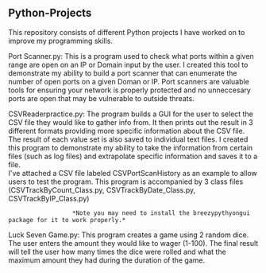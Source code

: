 ## Python-Projects
This repository consists of different Python projects I have worked on to improve my programming skills.

Port Scanner.py:     This is a program used to check what ports within a given range are open on an IP or Domain input by the user.
                      I created this tool to demonstrate my ability to build a port scanner that can enumerate the number of open ports
                      on a given Doman or IP. Port scanners are valuable tools for ensuring your network is properly protected and no 
                      unneccesary ports are open that may be vulnerable to outside threats. 

CSVReaderpractice.py: The program builds a GUI for the user to select the CSV file they would like to gather info from. It then prints
                      out the result in 3 different formats providing more specific information about the CSV file. The result of each
                      value set is also saved to individual text files. I created this program to demonstrate my ability to take the 
                      information from certain files (such as log files) and extrapolate specific information and saves it to a file.    
                      I've attached a CSV file labeled CSVPortScanHistory as an example to allow users to test the program.
                      This program is accompanied by 3 class files (CSVTrackByCount_Class.py, CSVTrackByDate_Class.py, CSVTrackByIP_Class.py)
                      
                      *Note you may need to install the breezypythyongui package for it to work properly.*
                       

Luck Seven Game.py:   This program creates a game using 2 random dice. The user enters the amount they would like to wager (1-100).
                      The final result will tell the user how many times the dice were rolled and what the maximum amount they had 
                      during the duration of the game.
